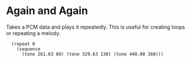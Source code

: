 # Again and Again

Takes a PCM data and plays it repeatedly. This is useful for creating loops or repeating a melody.

```
  (repeat 8
    (sequence
      (tone 261.63 80) (tone 329.63 130) (tone 440.00 360)))
```

